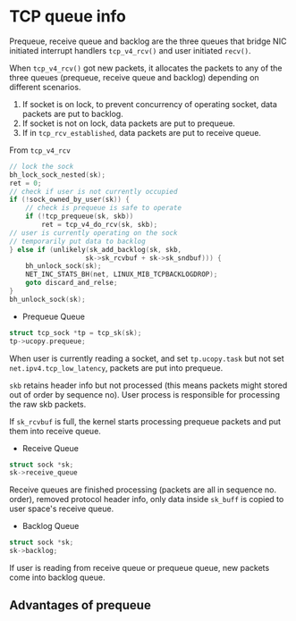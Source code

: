 # TCP queue info

Prequeue, receive queue and backlog are the three queues that bridge NIC initiated interrupt handlers `tcp_v4_rcv()` and user initiated `recv()`. 

When `tcp_v4_rcv()` got new packets, it allocates the packets to any of the three queues (prequeue, receive queue and backlog) depending on different scenarios.

1. If socket is on lock, to prevent concurrency of operating socket, data packets are put to backlog.
2. If socket is not on lock, data packets are put to prequeue.
3. If in `tcp_rcv_established`, data packets are put to receive queue.

From `tcp_v4_rcv`
```cpp
// lock the sock
bh_lock_sock_nested(sk);
ret = 0;
// check if user is not currently occupied 
if (!sock_owned_by_user(sk)) {
    // check is prequeue is safe to operate
    if (!tcp_prequeue(sk, skb))
        ret = tcp_v4_do_rcv(sk, skb);
// user is currently operating on the sock
// temporarily put data to backlog
} else if (unlikely(sk_add_backlog(sk, skb,
                   sk->sk_rcvbuf + sk->sk_sndbuf))) {
    bh_unlock_sock(sk);
    NET_INC_STATS_BH(net, LINUX_MIB_TCPBACKLOGDROP);
    goto discard_and_relse;
}
bh_unlock_sock(sk);
```

* Prequeue Queue 

```cpp
struct tcp_sock *tp = tcp_sk(sk);
tp->ucopy.prequeue;
```

When user is currently reading a socket, and set `tp.ucopy.task` but not set `net.ipv4.tcp_low_latency`, packets are put into prequeue.

`skb` retains header info but not processed (this means packets might stored out of order by sequence no). User process is responsible for processing the raw skb packets.

If `sk_rcvbuf` is full, the kernel starts processing prequeue packets and put them into receive queue.

* Receive Queue 

```cpp
struct sock *sk; 
sk->receive_queue
```

Receive queues are finished processing (packets are all in sequence no. order), removed protocol header info, only data inside `sk_buff` is copied to user space's receive queue.

* Backlog Queue

```cpp
struct sock *sk; 
sk->backlog;
```

If user is reading from receive queue or prequeue queue, new packets come into backlog queue.

## Advantages of prequeue

